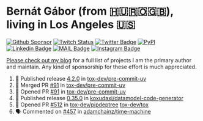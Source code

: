 # Bernát Gábor (from 🇭🇺🇷🇴🇬🇧), living in Los Angeles 🇺🇸

[![Github Sponsor](https://img.shields.io/static/v1?label=Sponsor&message=%E2%9D%A4&logo=GitHub&link=https://github.com/sponsors/gaborbernat&style=flat-square)](https://github.com/sponsors/gaborbernat)
[![Twitch Status](https://img.shields.io/twitch/status/gaborbernat?style=flat-square)](https://www.twitch.tv/gaborbernat)
[![Twitter Badge](https://img.shields.io/badge/-@gjbernat-1ca0f1?style=flat-square&labelColor=1ca0f1&logo=twitter&logoColor=white&link=https://twitter.com/gjbernat)](https://twitter.com/gjbernat)
[![PyPI](https://img.shields.io/badge/-gaborbernat-0073b7?style=flat-square&logo=Python&logoColor=white&link=https://pypi.org/user/gaborbernat/)](https://pypi.org/user/gaborbernat/)
[![Linkedin Badge](https://img.shields.io/badge/-gaborbernat-blue?style=flat-square&logo=Linkedin&logoColor=white&link=https://www.linkedin.com/in/gaborbernat/)](https://www.linkedin.com/in/gaborbernat/)
[![MAIL Badge](https://img.shields.io/badge/-gaborjbernat@gmail.com-c14438?style=flat-square&logo=Gmail&logoColor=white&link=mailto:gaborjbernat@gmail.com)](mailto:gaborjbernat@gmail.com)
[![Instagram Badge](https://img.shields.io/badge/-@gabor__bernat-845EC2?style=flat-square&labelColor=white&logo=Instagram&link=https://instagram.com/gabor_bernat/)](https://instagram.com/gabor_bernat)

[Please check out my blog](https://bernat.tech/about/) for a full list of projects I am the primary author and maintain.
Any kind of sponsorship for these effort is much appreciated.

<!--START_SECTION:activity-->

1. 🚀 Published release [4.2.0](https://github.com/tox-dev/pre-commit-uv/releases/tag/4.2.0) in [tox-dev/pre-commit-uv](https://github.com/tox-dev/pre-commit-uv)
2. 🎉 Merged PR [#91](https://github.com/tox-dev/pre-commit-uv/pull/91) in [tox-dev/pre-commit-uv](https://github.com/tox-dev/pre-commit-uv)
3. 💪 Opened PR [#91](https://github.com/tox-dev/pre-commit-uv/pull/91) in [tox-dev/pre-commit-uv](https://github.com/tox-dev/pre-commit-uv)
4. 🚀 Published release [0.35.0](https://github.com/koxudaxi/datamodel-code-generator/releases/tag/0.35.0) in [koxudaxi/datamodel-code-generator](https://github.com/koxudaxi/datamodel-code-generator)
5. 💪 Opened PR [#512](https://github.com/tox-dev/pipdeptree/pull/512) in [tox-dev/pipdeptree](https://github.com/tox-dev/pipdeptree)
   [tox-dev/tox](https://github.com/tox-dev/tox)
5. 🗣 Commented on [#457](https://github.com/adamchainz/time-machine/pull/457#issuecomment-2197730644) in
[adamchainz/time-machine](https://github.com/adamchainz/time-machine)
<!--END_SECTION:activity-->
